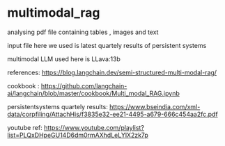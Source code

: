 # multimodal_rag
analysing pdf file containing tables , images and text

input file here we used is latest quartely results of persistent systems

multimodal LLM used here is LLava:13b

references:  https://blog.langchain.dev/semi-structured-multi-modal-rag/

cookbook : https://github.com/langchain-ai/langchain/blob/master/cookbook/Multi_modal_RAG.ipynb

persistentsystems quartely results: https://www.bseindia.com/xml-data/corpfiling/AttachHis/f3835e32-ee21-4495-a679-666c454aa2fc.pdf

youtube ref: https://www.youtube.com/playlist?list=PLQxDHpeGU14D6dm0rmAXhdLeLYlX2zk7p
